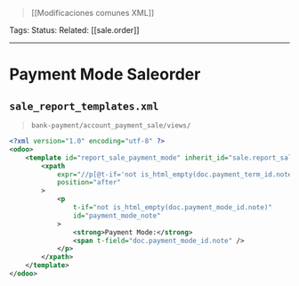 > [[Modificaciones comunes XML]]

Tags: 
Status: 
Related: [[sale.order]]

___

# Payment Mode Saleorder

## `sale_report_templates.xml`
> `bank-payment/account_payment_sale/views/`
```xml
<?xml version="1.0" encoding="utf-8" ?>  
<odoo>  
    <template id="report_sale_payment_mode" inherit_id="sale.report_saleorder_document">  
        <xpath  
            expr="//p[@t-if='not is_html_empty(doc.payment_term_id.note)']"  
            position="after"  
        >  
            <p  
                t-if="not is_html_empty(doc.payment_mode_id.note)"  
                id="payment_mode_note"  
            >  
                <strong>Payment Mode:</strong>  
                <span t-field="doc.payment_mode_id.note" />  
            </p>  
        </xpath>  
    </template>  
</odoo>
```